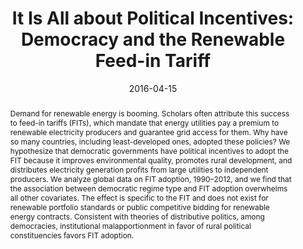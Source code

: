 ---
title: "It Is All about Political Incentives: Democracy and the Renewable Feed-in Tariff"
authors:
- admin
- Johannes Urpelainen

author_notes:
date: "2016-04-15"
doi: ""

# Publication type.
# Accepts a single type but formatted as a YAML list (for Hugo requirements).
# Enter a publication type from the CSL standard.
publication_types: ["article-journal"]

# Publication name and optional abbreviated publication name.
publication: "*Journal of Politics* 78(2): 603-619"

abstract: "Demand for renewable energy is booming. Scholars often attribute this success to feed-in tariffs (FITs), which mandate that energy utilities pay a premium to renewable electricity producers and guarantee grid access for them. Why have so many countries, including least-developed ones, adopted these policies? We hypothesize that democratic governments have political incentives to adopt the FIT because it improves environmental quality, promotes rural development, and distributes electricity generation profits from large utilities to independent producers. We analyze global data on FIT adoption, 1990–2012, and we find that the association between democratic regime type and FIT adoption overwhelms all other covariates. The effect is specific to the FIT and does not exist for renewable portfolio standards or public competitive bidding for renewable energy contracts. Consistent with theories of distributive politics, among democracies, institutional malapportionment in favor of rural political constituencies favors FIT adoption."

featured: true

# links:
# - name: ""
#   url: ""
url_pdf: https://www.journals.uchicago.edu/doi/abs/10.1086/684791?journalCode=jop
url_code: 
url_dataset: https://dataverse.harvard.edu/dataset.xhtml?persistentId=doi:10.7910/DVN/Q0XAPV
url_poster: ''
url_project: ''
url_slides: ''
url_source: ''
url_video: ''
---